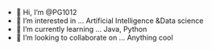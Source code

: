 - 👋 Hi, I’m @PG1012
- 👀 I’m interested in ... Artificial Intelligence &Data science
- 🌱 I’m currently learning ... Java, Python
- 💞️ I’m looking to collaborate on ... Anything cool

<!---
PG1012/PG1012 is a ✨ special ✨ repository because its `README.md` (this file) appears on your GitHub profile.
You can click the Preview link to take a look at your changes.
--->
